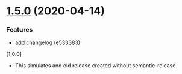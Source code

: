 # [1.5.0](https://github.com/christiansiegel/semantic-release-playground/compare/v1.4.0...v1.5.0) (2020-04-14)


### Features

* add changelog ([e533383](https://github.com/christiansiegel/semantic-release-playground/commit/e5333833274744277c00e4e96db2ec12d02f0a73))

[1.0.0]

- This simulates and old release created without semantic-release
